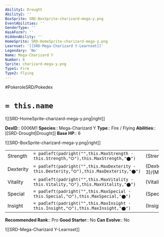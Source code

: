 ```yaml
---
Ability1: Drought
Ability2: ''
BoxSprite: SRD-BoxSprite-charizard-mega-y.png
EventAbilities: ''
GenderType: ''
HasAForm?: ''
HiddenAbility: ''
HomeSprite: SRD-HomeSprite-charizard-mega-y.png
Learnset: '[[SRD-Mega-Charizard Y-Learnset]]'
Legendary: 'No'
Name: Mega-Charizard Y
Number: 6
Sprite: charizard-mega-y.png
Type1: Fire
Type2: Flying
---
```


#PokeroleSRD/Pokedex

# `= this.name`

![[SRD-HomeSprite-charizard-mega-y.png|right]]

**DexID**:: 0006M1
**Species**:: Mega-Charizard Y
**Type**:: Fire / Flying
**Abilities**:: [[SRD-Drought|Drought]]
**Base HP**:: 6

![[SRD-BoxSprite-charizard-mega-y.png|right]]

|           |                                                                                        |                                          |
| --------- | -------------------------------------------------------------------------------------- | ---------------------------------------- |
| Strength  | `= padleft(padright("",this.MaxStrength - this.Strength,"⭘"),this.MaxStrength,"⬤")`    | (Strength::3)/(MaxStrength::6)   |
| Dexterity | `= padleft(padright("",this.MaxDexterity - this.Dexterity,"⭘"),this.MaxDexterity,"⬤")` | (Dexterity:: 3)/(MaxDexterity::6) |
| Vitality  | `= padleft(padright("",this.MaxVitality - this.Vitality,"⭘"),this.MaxVitality,"⬤")`    | (Vitality::2)/(MaxVitality::5)   |
| Special   | `= padleft(padright("",this.MaxSpecial - this.Special,"⭘"),this.MaxSpecial,"⬤")`       | (Special::4)/(MaxSpecial::8)     |
| Insight   | `= padleft(padright("",this.MaxInsight - this.Insight,"⭘"),this.MaxInsight,"⬤")`       | (Insight::3)/(MaxInsight::6)     |

**Recommended Rank**:: Pro
**Good Starter**:: No
**Can Evolve**:: No

![[SRD-Mega-Charizard Y-Learnset]]